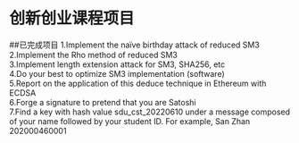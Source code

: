 # 创新创业课程项目
##已完成项目
1.Implement the naïve birthday attack of reduced SM3  
2.Implement the Rho method of reduced SM3  
3.Implement length extension attack for SM3, SHA256, etc  
4.Do your best to optimize SM3 implementation (software)  
5.Report on the application of this deduce technique in Ethereum with ECDSA  
6.Forge a signature to pretend that you are Satoshi  
7.Find a key with hash value sdu_cst_20220610 under a message composed of your name followed by your student ID. For example, San Zhan 202000460001  
